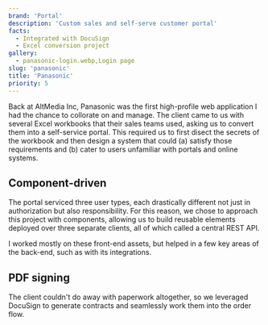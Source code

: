 ```yaml
---
brand: 'Portal'
description: 'Custom sales and self-serve customer portal'
facts:
  - Integrated with DocuSign
  - Excel conversion project
gallery:
  - panasonic-login.webp,Login page
slug: 'panasonic'
title: 'Panasonic'
priority: 5
---
```


Back at AltMedia Inc, Panasonic was the first high-profile
web application I had the chance to collorate on and manage.
The client came to us with several Excel workbooks that
their sales teams used, asking us to convert them into a
self-service portal. This required us to first disect the
secrets of the workbook and then design a system that could
(a) satisfy those requirements and (b) cater to users
unfamiliar with portals and online systems.

## Component-driven

The portal serviced three user types, each drastically
different not just in authorization but also responsibility.
For this reason, we chose to approach this project with
components, allowing us to build reusable elements deployed
over three separate clients, all of which called a central
REST API.

I worked mostly on these front-end assets, but helped in a
few key areas of the back-end, such as with its
integrations.

## PDF signing

The client couldn't do away with paperwork altogether, so we
leveraged DocuSign to generate contracts and seamlessly work
them into the order flow.
